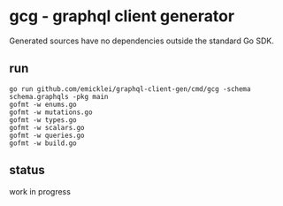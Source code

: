 # gcg - graphql client generator

Generated sources have no dependencies outside the standard Go SDK.

## run

    go run github.com/emicklei/graphql-client-gen/cmd/gcg -schema schema.graphqls -pkg main
	gofmt -w enums.go
	gofmt -w mutations.go
	gofmt -w types.go
	gofmt -w scalars.go
	gofmt -w queries.go
	gofmt -w build.go

## status

work in progress